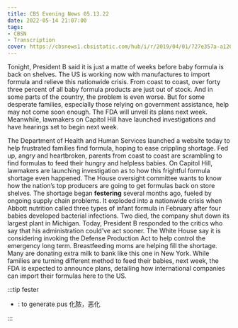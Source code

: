```yaml
---
title: CBS Evening News 05.13.22
date: 2022-05-14 21:07:00
tags:
- CBSN
- Transcription
cover: https://cbsnews1.cbsistatic.com/hub/i/r/2019/04/01/727e357a-a126-4138-a2c5-4d3222669d57/thumbnail/640x360/3ff2761028dc5c65cc4f07acd54bcd5c/cbsn2-logo-1920x1080.jpg
---
```

Tonight, President B said it is just a matte of weeks before baby formula is back on shelves. The US is working now with manufactures to import formula and relieve this nationwide crisis. From coast to coast, over forty three percent of all baby formula products are just out of stock. And in some parts of the country, the problem is even worse. But for some desperate families, especially those relying on government assistance, help may not come soon enough. The FDA will unveil its plans next week. Meanwhile, lawmakers on Capitol Hill have launched investigations and have hearings set to begin next week. 

The Department of Health and Human Services launched a website today to help frustrated families find formula, hoping to ease crippling shortage. Fed up, angry and heartbroken, parents from coast to coast are scrambling to find formulas to feed their hungry and helpless babies. On Capitol Hill, lawmakers are launching investigation as to how this frightful formula shortage even happened. The House oversight committee wants to know how the nation’s top producers are going to get formulas back on store shelves. The shortage began **festering** several months ago, fueled by ongoing supply chain problems. It exploded into a nationwide crisis when Abbott nutrition called three types of infant formula in February after four babies developed bacterial infections. Two died, the company shut down its largest plant in Michigan. Today, President B responded to the critics who say that his administration could’ve act sooner. The White House say it is considering invoking the Defense Production Act to help control the emergency long term. Breastfeeding moms are helping fill the shortage. Many are donating extra milk to bank like this one in New York. While families are turning different method to feed their babies, next week, the FDA is expected to announce plans, detailing how international companies can import their formulas here to the US.

:::tip fester

- : to generate pus 化脓，恶化
  
:::
